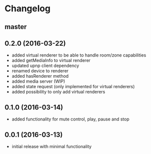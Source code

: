 # Changelog

## master

## 0.2.0 (2016-03-22)
- added virtual renderer to be able to handle room/zone capabilities
- added getMediaInfo to virtual renderer
- updated upnp client dependency
- renamed device to renderer
- added hasRenderer method
- added media server (WIP)
- added state request (only implemented for virtual renderers)
- added possibility to only add virtual renderers

## 0.1.0 (2016-03-14)
- added functionality for mute control, play, pause and stop

## 0.0.1 (2016-03-13)
- initial release with minimal functionality

